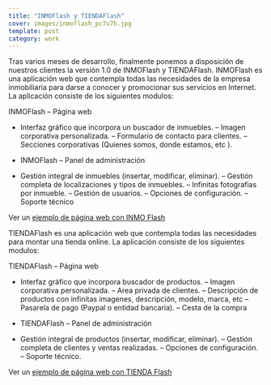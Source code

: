 ```yaml
---
title: "INMOFlash y TIENDAFlash"
cover: images/inmoflash_pc7u7h.jpg
template: post
category: work
---
```


Tras varios meses de desarrollo, finalmente ponemos a disposición de nuestros clientes la versión 1.0 de INMOFlash y TIENDAFlash. INMOFlash es una aplicación web que contempla todas las necesidades de la empresa inmobiliaria para darse a conocer y promocionar sus servicios en Internet. La aplicación consiste de los siguientes modulos:

INMOFlash – Página web

- Interfaz gráfico que incorpora un buscador de inmuebles.
– Imagen corporativa personalizada.
– Formulario de contacto para clientes.
– Secciones corporativas (Quienes somos, donde estamos, etc ).
- INMOFlash – Panel de administración

- Gestión integral de inmuebles (insertar, modificar, eliminar).
– Gestión completa de localizaciones y tipos de inmuebles.
– Infinitas fotografias por inmueble.
– Gestión de usuarios.
– Opciones de configuración.
– Soporte técnico

Ver un [ejemplo de página web con INMO Flash](/proyecto2025)

TIENDAFlash es una aplicación web que contempla todas las necesidades para montar una tienda online. La aplicación consiste de los siguientes modulos:

TIENDAFlash – Página web

- Interfaz gráfico que incorpora buscador de productos.
– Imagen corporativa personalizada.
– Area privada de clientes.
– Descripción de productos con infinitas imagenes, descripción, modelo, marca, etc
– Pasarela de pago (Paypal o entidad bancaria).
– Cesta de la compra
- TIENDAFlash – Panel de administración

- Gestión integral de productos (insertar, modificar, eliminar).
– Gestión completa de clientes y ventas realizadas.
– Opciones de configuración.
– Soporte técnico.

Ver un [ejemplo de página web con TIENDA Flash](/nosurrender)
